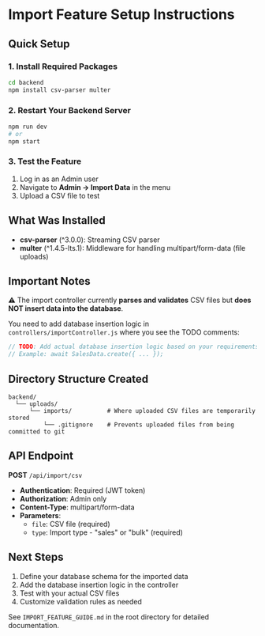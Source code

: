 # Import Feature Setup Instructions

## Quick Setup

### 1. Install Required Packages

```bash
cd backend
npm install csv-parser multer
```

### 2. Restart Your Backend Server

```bash
npm run dev
# or
npm start
```

### 3. Test the Feature

1. Log in as an Admin user
2. Navigate to **Admin → Import Data** in the menu
3. Upload a CSV file to test

## What Was Installed

- **csv-parser** (^3.0.0): Streaming CSV parser
- **multer** (^1.4.5-lts.1): Middleware for handling multipart/form-data (file uploads)

## Important Notes

⚠️ The import controller currently **parses and validates** CSV files but **does NOT insert data into the database**.

You need to add database insertion logic in `controllers/importController.js` where you see the TODO comments:

```javascript
// TODO: Add actual database insertion logic based on your requirements
// Example: await SalesData.create({ ... });
```

## Directory Structure Created

```
backend/
  └── uploads/
      └── imports/          # Where uploaded CSV files are temporarily stored
          └── .gitignore    # Prevents uploaded files from being committed to git
```

## API Endpoint

**POST** `/api/import/csv`
- **Authentication**: Required (JWT token)
- **Authorization**: Admin only
- **Content-Type**: multipart/form-data
- **Parameters**:
  - `file`: CSV file (required)
  - `type`: Import type - "sales" or "bulk" (required)

## Next Steps

1. Define your database schema for the imported data
2. Add the database insertion logic in the controller
3. Test with your actual CSV files
4. Customize validation rules as needed

See `IMPORT_FEATURE_GUIDE.md` in the root directory for detailed documentation.

